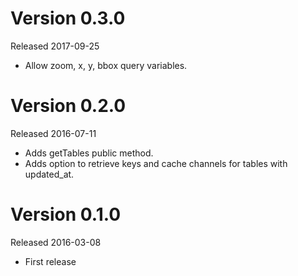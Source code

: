 # Version 0.3.0

Released 2017-09-25

 * Allow zoom, x, y, bbox query variables.


# Version 0.2.0

Released 2016-07-11

 * Adds getTables public method.
 * Adds option to retrieve keys and cache channels for tables with updated_at.


# Version 0.1.0

Released 2016-03-08

 * First release
